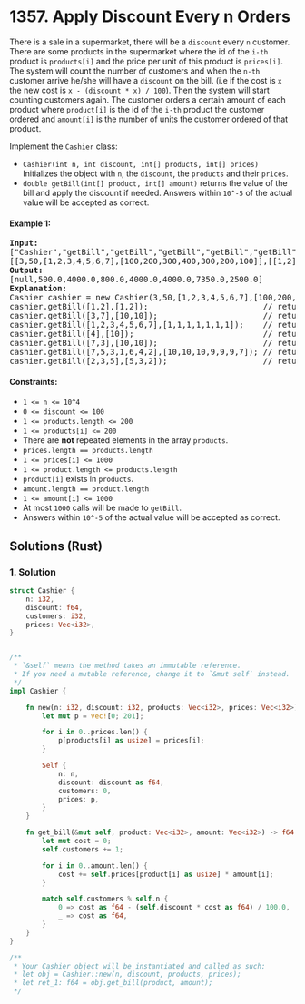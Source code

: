 # 1357. Apply Discount Every n Orders
There is a sale in a supermarket, there will be a `discount` every `n` customer.
There are some products in the supermarket where the id of the `i-th` product is `products[i]` and the price per unit of this product is `prices[i]`.
The system will count the number of customers and when the `n-th` customer arrive he/she will have a `discount` on the bill. (i.e if the cost is `x` the new cost is `x - (discount * x) / 100`). Then the system will start counting customers again.
The customer orders a certain amount of each product where `product[i]` is the id of the `i-th` product the customer ordered and `amount[i]` is the number of units the customer ordered of that product.

Implement the `Cashier` class:
* `Cashier(int n, int discount, int[] products, int[] prices)` Initializes the object with `n`, the `discount`, the `products` and their `prices`.
* `double getBill(int[] product, int[] amount)` returns the value of the bill and apply the discount if needed. Answers within `10^-5` of the actual value will be accepted as correct.

#### Example 1:
<pre>
<strong>Input:</strong>
["Cashier","getBill","getBill","getBill","getBill","getBill","getBill","getBill"]
[[3,50,[1,2,3,4,5,6,7],[100,200,300,400,300,200,100]],[[1,2],[1,2]],[[3,7],[10,10]],[[1,2,3,4,5,6,7],[1,1,1,1,1,1,1]],[[4],[10]],[[7,3],[10,10]],[[7,5,3,1,6,4,2],[10,10,10,9,9,9,7]],[[2,3,5],[5,3,2]]]
<strong>Output:</strong>
[null,500.0,4000.0,800.0,4000.0,4000.0,7350.0,2500.0]
<strong>Explanation:</strong>
Cashier cashier = new Cashier(3,50,[1,2,3,4,5,6,7],[100,200,300,400,300,200,100]);
cashier.getBill([1,2],[1,2]);                        // return 500.0, bill = 1 * 100 + 2 * 200 = 500.
cashier.getBill([3,7],[10,10]);                      // return 4000.0
cashier.getBill([1,2,3,4,5,6,7],[1,1,1,1,1,1,1]);    // return 800.0, The bill was 1600.0 but as this is the third customer, he has a discount of 50% which means his bill is only 1600 - 1600 * (50 / 100) = 800.
cashier.getBill([4],[10]);                           // return 4000.0
cashier.getBill([7,3],[10,10]);                      // return 4000.0
cashier.getBill([7,5,3,1,6,4,2],[10,10,10,9,9,9,7]); // return 7350.0, Bill was 14700.0 but as the system counted three more customers, he will have a 50% discount and the bill becomes 7350.0
cashier.getBill([2,3,5],[5,3,2]);                    // return 2500.0
</pre>

#### Constraints:
* `1 <= n <= 10^4`
* `0 <= discount <= 100`
* `1 <= products.length <= 200`
* `1 <= products[i] <= 200`
* There are **not** repeated elements in the array `products`.
* `prices.length == products.length`
* `1 <= prices[i] <= 1000`
* `1 <= product.length <= products.length`
* `product[i]` exists in `products`.
* `amount.length == product.length`
* `1 <= amount[i] <= 1000`
* At most `1000` calls will be made to `getBill`.
* Answers within `10^-5` of the actual value will be accepted as correct.

## Solutions (Rust)

### 1. Solution
```Rust
struct Cashier {
    n: i32,
    discount: f64,
    customers: i32,
    prices: Vec<i32>,
}


/** 
 * `&self` means the method takes an immutable reference.
 * If you need a mutable reference, change it to `&mut self` instead.
 */
impl Cashier {

    fn new(n: i32, discount: i32, products: Vec<i32>, prices: Vec<i32>) -> Self {
        let mut p = vec![0; 201];

        for i in 0..prices.len() {
            p[products[i] as usize] = prices[i];
        }

        Self {
            n: n,
            discount: discount as f64,
            customers: 0,
            prices: p,
        }
    }

    fn get_bill(&mut self, product: Vec<i32>, amount: Vec<i32>) -> f64 {
        let mut cost = 0;
        self.customers += 1;

        for i in 0..amount.len() {
            cost += self.prices[product[i] as usize] * amount[i];
        }

        match self.customers % self.n {
            0 => cost as f64 - (self.discount * cost as f64) / 100.0,
            _ => cost as f64,
        }
    }
}

/**
 * Your Cashier object will be instantiated and called as such:
 * let obj = Cashier::new(n, discount, products, prices);
 * let ret_1: f64 = obj.get_bill(product, amount);
 */
```
